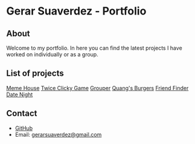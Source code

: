 # Gerar Suaverdez - Portfolio

## About 
Welcome to my portfolio. In here you can find the latest projects I have worked on individually or as a group. 

## List of projects
[Meme House](https://meme-house-ggm.herokuapp.com/)
[Twice Clicky Game](https://gerarjon.github.io/twice-clicky-game)
[Grouper](https://pure-meadow-76725.herokuapp.com/)
[Quang's Burgers](https://burger-gs.herokuapp.com/)
[Friend Finder](https://friendfinder-gs.herokuapp.com/)
[Date Night](https://emiliov1.github.io/date-night/)

## Contact
* [GitHub](https://github.com/gerarjon)
* Email: gerarsuaverdez@gmail.com
